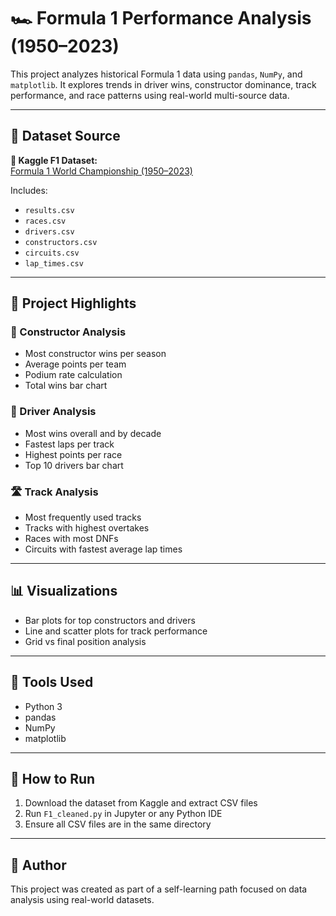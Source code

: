 # 🏎️ Formula 1 Performance Analysis (1950–2023)

This project analyzes historical Formula 1 data using `pandas`, `NumPy`, and `matplotlib`. It explores trends in driver wins, constructor dominance, track performance, and race patterns using real-world multi-source data.

---

## 📂 Dataset Source

**📌 Kaggle F1 Dataset:**  
[Formula 1 World Championship (1950–2023)](https://www.kaggle.com/datasets/rohanrao/formula-1-world-championship-1950-2020)

Includes:
- `results.csv`
- `races.csv`
- `drivers.csv`
- `constructors.csv`
- `circuits.csv`
- `lap_times.csv`

---

## 🧠 Project Highlights

### 🧱 Constructor Analysis
- Most constructor wins per season
- Average points per team
- Podium rate calculation
- Total wins bar chart

### 🧍 Driver Analysis
- Most wins overall and by decade
- Fastest laps per track
- Highest points per race
- Top 10 drivers bar chart

### 🛣️ Track Analysis
- Most frequently used tracks
- Tracks with highest overtakes
- Races with most DNFs
- Circuits with fastest average lap times

---

## 📊 Visualizations
- Bar plots for top constructors and drivers
- Line and scatter plots for track performance
- Grid vs final position analysis

---

## 🧰 Tools Used
- Python 3
- pandas
- NumPy
- matplotlib

---

## 🚀 How to Run

1. Download the dataset from Kaggle and extract CSV files
2. Run `F1_cleaned.py` in Jupyter or any Python IDE
3. Ensure all CSV files are in the same directory

---

## 📌 Author

This project was created as part of a self-learning path focused on data analysis using real-world datasets.

